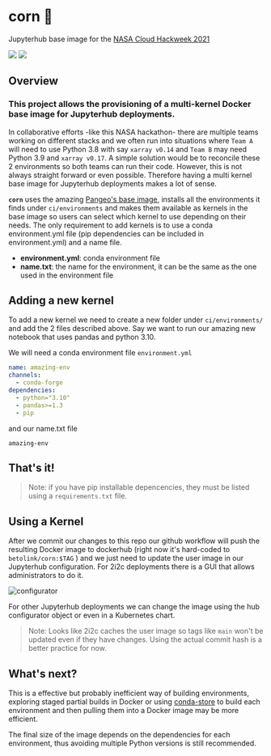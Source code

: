# corn 🌽

Jupyterhub base image for the [NASA Cloud Hackweek 2021](https://nasa-openscapes.github.io/2021-Cloud-Hackathon/)

![](https://img.shields.io/docker/image-size/openscapes/corn?sort=date)
<a href="https://hub.docker.com/repository/docker/openscapes/corn/tags?page=1&ordering=last_updated"><img src="https://img.shields.io/docker/v/betolink/corn"></a>

## Overview

### This project allows the provisioning of a multi-kernel Docker base image for Jupyterhub deployments.

In collaborative efforts -like this NASA hackathon- there are multiple teams working on different stacks and we often run into situations where `Team A` will need to use Python 3.8 with say `xarray v0.14` and `Team B` may need Python 3.9 and `xarray v0.17`.  A simple solution would be to reconcile these 2 environments so both teams can run their code. However, this is not always straight forward or even possible. Therefore having a multi kernel base image for Jupyterhub deployments makes a lot of sense. 

**`corn`** uses the amazing [Pangeo's base image](https://github.com/pangeo-data/pangeo-docker-images), installs all the environments it finds under `ci/environments` and makes them available as kernels in the base image so users can select which kernel to use depending on their needs. The only requirement to add kernels is to use a conda environment.yml file (pip dependencies can be included in environment.yml) and a name file.

* **environment.yml**: conda environment file
* **name.txt**: the name for the environment, it can be the same as the one used in the environment file


## Adding a new kernel

To add a new kernel we need to create a new folder under `ci/environments/` and add the 2 files described above. Say we want to run our amazing new notebook that uses pandas and python 3.10.

We will need a conda environment file `environment.yml` 
```yaml
name: amazing-env
channels:
  - conda-forge
dependencies:
  - python="3.10"
  - pandas>=1.3
  - pip
```
and our name.txt file
```
amazing-env
```

## **That's it!**

> Note: if you have pip installable depencencies, they must be listed using a `requirements.txt` file.

<!-- [![badge](https://img.shields.io/static/v1.svg?logo=Jupyter&label=Openscapes&message=AWS+us-west-2&color=orange)](https://openscapes.2i2c.cloud/hub/user-redirect/git-pull?repo=https%3A%2F%2Fgithub.com%2FNASA-Openscapes%2F2021-Cloud-Hackathon&urlpath=lab%2Ftree%2F2021-Cloud-Hackathon%2Ftutorials&branch=main) --> 

## Using a Kernel

After we commit our changes to this repo our github workflow will push the resulting Docker image to dockerhub (right now it's hard-coded to `betolink/corn:$TAG` ) and we just need to update the user image in our Jupyterhub configuration. For 2i2c deployments there is a GUI that allows administrators to do it.

![configurator](https://user-images.githubusercontent.com/717735/139174138-f6eb011e-9cc5-4c15-af68-d77ae5d7ee00.png)

For other Jupyterhub deployments we can change the image using the hub configurator object or even in a Kubernetes chart.

> Note: Looks like 2i2c caches the user image so tags like `main` won't be updated even if they have changes. Using the actual commit hash is a better practice for now.

## What's next?

This is a effective but probably inefficient way of building environments, exploring staged partial builds in Docker or using [conda-store](https://github.com/Quansight/conda-store) to build each environment and then pulling them into a Docker image may be more efficient.

The final size of the image depends on the dependencies for each environment, thus avoiding multiple Python versions is still recommended.

